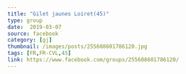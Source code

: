 ```yaml
---
title: "Gilet jaunes Loiret(45)"
type: group
date:  2019-03-07
source: facebook
category: [gj]
thumbnail: /images/posts/255608601786120.jpg
tags: [FR,FR-CVL,45]
link: https://www.facebook.com/groups/255608601786120/
---
```

